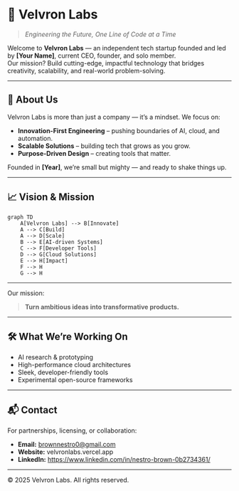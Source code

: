 # 🚀 Velvron Labs

> *Engineering the Future, One Line of Code at a Time*

Welcome to **Velvron Labs** — an independent tech startup founded and led by **[Your Name]**, current CEO, founder, and solo member.  
Our mission? Build cutting-edge, impactful technology that bridges creativity, scalability, and real-world problem-solving.

---

## 🏢 About Us

Velvron Labs is more than just a company — it’s a mindset. We focus on:
- **Innovation-First Engineering** – pushing boundaries of AI, cloud, and automation.
- **Scalable Solutions** – building tech that grows as you grow.
- **Purpose-Driven Design** – creating tools that matter.

Founded in **[Year]**, we’re small but mighty — and ready to shake things up.

---

## 📈 Vision & Mission

```mermaid
graph TD
    A[Velvron Labs] --> B[Innovate]
    A --> C[Build]
    A --> D[Scale]
    B --> E[AI-driven Systems]
    C --> F[Developer Tools]
    D --> G[Cloud Solutions]
    E --> H[Impact]
    F --> H
    G --> H
```
---

Our mission:  
> **Turn ambitious ideas into transformative products.**

---

## 🛠️ What We’re Working On
- AI research & prototyping
- High-performance cloud architectures
- Sleek, developer-friendly tools
- Experimental open-source frameworks

---

## 📬 Contact

For partnerships, licensing, or collaboration:
- **Email:** brownnestro0@gmail.com
- **Website:** velvronlabs.vercel.app
- **LinkedIn:** https://www.linkedin.com/in/nestro-brown-0b2734361/

---

© 2025 Velvron Labs. All rights reserved.
